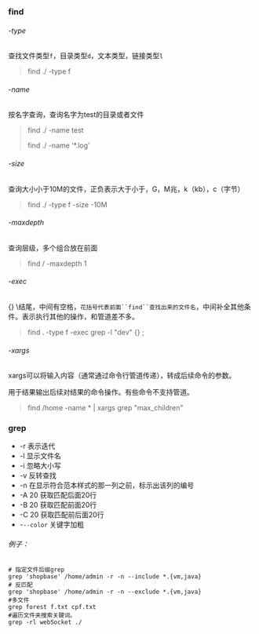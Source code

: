 ### find

###### -type

查找文件类型`f`，目录类型`d`，文本类型，链接类型`l`

> find ./ -type f

###### -name

按名字查询，查询名字为test的目录或者文件

> find ./ -name test
>
> find ./ -name ‘*.log’

###### -size

查询大小小于10M的文件，正负表示大于小于，G，M兆，k（kb），c（字节）

> find ./ -type f -size -10M

###### -maxdepth

查询层级，多个组合放在前面

> find / -maxdepth 1

######  -exec   

{} \结尾，中间有空格，`花括号代表前面``find``查找出来的文件名`，中间补全其他条件。表示执行其他的操作，和管道差不多。

> find . -type f -exec grep -l "dev" {} \;

######  -xargs  

xargs可以将输入内容（通常通过命令行管道传递），转成后续命令的参数。

用于结果输出后续对结果的命令操作。有些命令不支持管道。

> find /home -name * | xargs grep "max_children"
>

### grep

- -r  表示迭代
- -l  显示文件名
- -i  忽略大小写
- -v 反转查找
- -n 在显示符合范本样式的那一列之前，标示出该列的编号
- -A 20 获取匹配后面20行
- -B 20 获取匹配前面20行
- -C 20 获取匹配前后面20行
- -`--color` 关键字加粗

###### 例子：

```shell
# 指定文件后缀grep
grep 'shopbase' /home/admin -r -n --include *.{vm,java}
# 反匹配
grep 'shopbase' /home/admin -r -n --exclude *.{vm,java}
#多文件
grep forest f.txt cpf.txt
#遍历文件夹搜索关键词。
grep -rl webSocket ./ 
```





